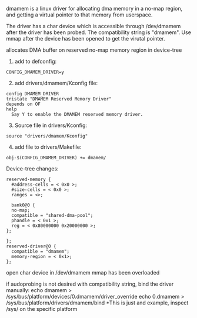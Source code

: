 dmamem is a linux driver for allocating dma memory in a no-map region, and getting a virtual pointer to that memory from userspace.

The driver has a char device which is accessible through /dev/dmamem after the driver has been probed. 
The compatibility string is "dmamem". Use mmap after the device has been opened to get the virutal pointer.


  allocates DMA buffer on reserved no-map memory region in device-tree

  1. add to defconfig:

    CONFIG_DMAMEM_DRIVER=y

  2. add drivers/dmamem/Kconfig file:

    config DMAMEM_DRIVER
    tristate "DMAMEM Reserved Memory Driver"
    depends on OF
    help
      Say Y to enable the DMAMEM reserved memory driver.

  3. Source file in drivers/Kconfig:

    source "drivers/dmamem/Kconfig"

  4. add file to drivers/Makefile:
     
    obj-$(CONFIG_DMAMEM_DRIVER) += dmamem/

  Device-tree changes:


    reserved-memory {
      #address-cells = < 0x0 >;
      #size-cells = < 0x0 >;
      ranges = <>;

      bank0@0 {
      no-map;
      compatible = "shared-dma-pool";
      phandle = < 0x1 >;
      reg = < 0x80000000 0x20000000 >;
    };

    };
    reserved-driver@0 {
      compatible = "dmamem";
      memory-region = < 0x1>;
    };

 
  open char device in /dev/dmamem
  mmap has been overloaded
 
  if audoprobing is not desired with compatibility string, bind the driver manually:
      echo dmamem > /sys/bus/platform/devices/0.dmamem/driver_override
      echo 0.dmamem > /sys/bus/platform/drivers/dmamem/bind
*This is just and example, inspect /sys/ on the specific platform 

